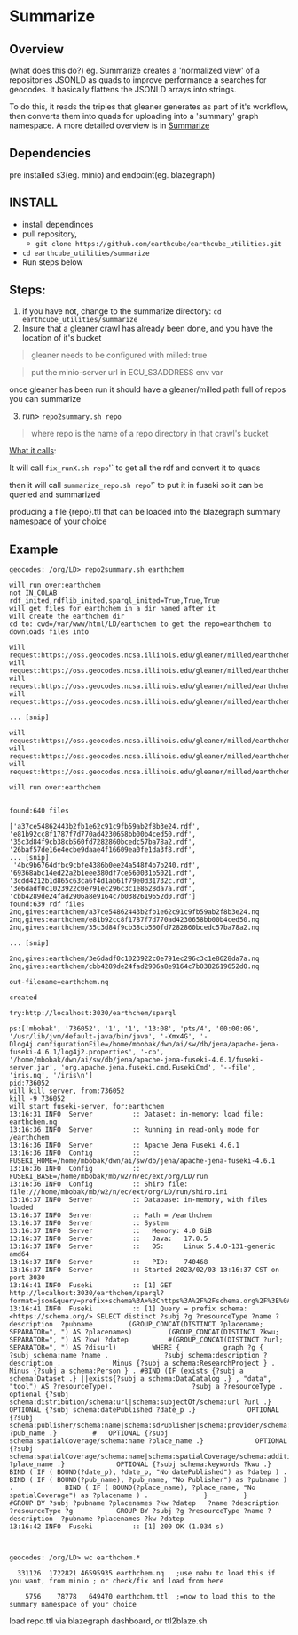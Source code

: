 # Summarize

## Overview
(what does this do?) eg. 
Summarize creates a 'normalized view' of a repositories JSONLD as quads to improve
performance a searches for geocodes. It basically flattens the JSONLD arrays into strings.

To do this, it reads the triples that gleaner generates as part of it's workflow, then 
converts them into quads for uploading into a 'summary' graph namespace.
A more detailed overview is in [Summarize](docs/summarize.md)

## Dependencies

 pre installed s3(eg. minio) and endpoint(eg. blazegraph)

## INSTALL

* install dependinces
* pull repository,
    * `git clone https://github.com/earthcube/earthcube_utilities.git`
* `cd earthcube_utilities/summarize`
* Run steps below

## Steps: 
 
1. if you have not, change to the summarize directory: `cd  earthcube_utilities/summarize`
2. Insure that a gleaner crawl has already been done, and you have the location of it's bucket
> gleaner needs to be configured with milled: true 

> put the minio-server url in ECU_S3ADDRESS env var

once gleaner has been run it should have a gleaner/milled path full of repos you can summarize

3. run> `repo2summary.sh repo`
> where repo is the name of a repo directory in that crawl's bucket

[What it calls](docs/call.md):

It will call `fix_runX.sh repo`'` to get all the rdf and convert it to quads

then it will call `summarize_repo.sh repo`'` to put it in fuseki so it can be queried and summarized

producing a file {repo}.ttl that can be loaded into the blazegraph summary namespace of your choice

## Example

```shell
geocodes: /org/LD> repo2summary.sh earthchem

will run over:earthchem
not IN_COLAB
rdf_inited,rdflib_inited,sparql_inited=True,True,True
will get files for earthchem in a dir named after it
will create the earthchem dir
cd to: cwd=/var/www/html/LD/earthchem to get the repo=earthchem to downloads files into

will request:https://oss.geocodes.ncsa.illinois.edu/gleaner/milled/earthchem/00b0ad684052b7674832f1dff8e537dbcffcbb84.rdf
will request:https://oss.geocodes.ncsa.illinois.edu/gleaner/milled/earthchem/00e34d1f624300099a0f72b3a33444ee4e970019.rdf
will request:https://oss.geocodes.ncsa.illinois.edu/gleaner/milled/earthchem/01272511a24c726c45cf9f6d2804543b081a685a.rdf
will request:https://oss.geocodes.ncsa.illinois.edu/gleaner/milled/earthchem/017e6dd8b16d4e102f0f3d85c3d7deedc0b23fea.rdf
 
... [snip]

will request:https://oss.geocodes.ncsa.illinois.edu/gleaner/milled/earthchem/fec94d837fe1c0c2f255e0ffd49a1e704c72bd16.rdf
will request:https://oss.geocodes.ncsa.illinois.edu/gleaner/milled/earthchem/fee66304ce6dc4b36bb02294262f04033b3e6e17.rdf
will request:https://oss.geocodes.ncsa.illinois.edu/gleaner/milled/earthchem/ff277f4a4042a542fd443c8bde936cfe8a6a4de3.rdf

will run over:earthchem


found:640 files

['a37ce54862443b2fb1e62c91c9fb59ab2f8b3e24.rdf', 'e81b92cc8f1787f7d770ad4230658bb00b4ced50.rdf', '35c3d84f9cb38cb560fd7282860bcedc57ba78a2.rdf', '26baf57de16e4ecbe9daae4f16609ea0fe1da3f8.rdf', 
... [snip]
 '4bc9b6764dfbc9cbfe4386b0ee24a548f4b7b240.rdf', '69368abc14ed22a2b1eee380df7ce560031b5021.rdf', '3cdd4212b1d865c63ca6f4d1ab61f79e0d31732c.rdf', '3e6dadf0c1023922c0e791ec296c3c1e8628da7a.rdf', 'cbb4289de24fad2906a8e9164c7b0382619652d0.rdf']
found:639 rdf files
2nq,gives:earthchem/a37ce54862443b2fb1e62c91c9fb59ab2f8b3e24.nq
2nq,gives:earthchem/e81b92cc8f1787f7d770ad4230658bb00b4ced50.nq
2nq,gives:earthchem/35c3d84f9cb38cb560fd7282860bcedc57ba78a2.nq

... [snip]

2nq,gives:earthchem/3e6dadf0c1023922c0e791ec296c3c1e8628da7a.nq
2nq,gives:earthchem/cbb4289de24fad2906a8e9164c7b0382619652d0.nq

out-filename=earthchem.nq

created

try:http://localhost:3030/earthchem/sparql

ps:['mbobak', '736052', '1', '1', '13:08', 'pts/4', '00:00:06', '/usr/lib/jvm/default-java/bin/java', '-Xmx4G', '-Dlog4j.configurationFile=/home/mbobak/dwn/ai/sw/db/jena/apache-jena-fuseki-4.6.1/log4j2.properties', '-cp', '/home/mbobak/dwn/ai/sw/db/jena/apache-jena-fuseki-4.6.1/fuseki-server.jar', 'org.apache.jena.fuseki.cmd.FusekiCmd', '--file', 'iris.nq', '/iris\n']
pid:736052
will kill server, from:736052
kill -9 736052
will start fuseki-server, for:earthchem
13:16:31 INFO  Server          :: Dataset: in-memory: load file: earthchem.nq
13:16:36 INFO  Server          :: Running in read-only mode for /earthchem
13:16:36 INFO  Server          :: Apache Jena Fuseki 4.6.1
13:16:36 INFO  Config          :: FUSEKI_HOME=/home/mbobak/dwn/ai/sw/db/jena/apache-jena-fuseki-4.6.1
13:16:36 INFO  Config          :: FUSEKI_BASE=/home/mbobak/mb/w2/n/ec/ext/org/LD/run
13:16:36 INFO  Config          :: Shiro file: file:///home/mbobak/mb/w2/n/ec/ext/org/LD/run/shiro.ini
13:16:37 INFO  Server          :: Database: in-memory, with files loaded
13:16:37 INFO  Server          :: Path = /earthchem
13:16:37 INFO  Server          :: System
13:16:37 INFO  Server          ::   Memory: 4.0 GiB
13:16:37 INFO  Server          ::   Java:   17.0.5
13:16:37 INFO  Server          ::   OS:     Linux 5.4.0-131-generic amd64
13:16:37 INFO  Server          ::   PID:    740468
13:16:37 INFO  Server          :: Started 2023/02/03 13:16:37 CST on port 3030
13:16:41 INFO  Fuseki          :: [1] GET http://localhost:3030/earthchem/sparql?format=json&query=prefix+schema%3A+%3Chttps%3A%2F%2Fschema.org%2F%3E%0ASELECT+distinct+%3Fsubj+%3Fg+%3FresourceType+%3Fname+%3Fdescription++%3Fpubname%0A++++++++%28GROUP_CONCAT%28DISTINCT+%3Fplacename%3B+SEPARATOR%3D%22%2C+%22%29+AS+%3Fplacenames%29%0A++++++++%28GROUP_CONCAT%28DISTINCT+%3Fkwu%3B+SEPARATOR%3D%22%2C+%22%29+AS+%3Fkw%29+%3Fdatep+%0A++++++++%23%28GROUP_CONCAT%28DISTINCT+%3Furl%3B+SEPARATOR%3D%22%2C+%22%29+AS+%3Fdisurl%29%0A++++++++WHERE+%7B%0A++++++++++graph+%3Fg+%7B%0A+++++++++++++%3Fsubj+schema%3Aname+%3Fname+.%0A+++++++++++++%3Fsubj+schema%3Adescription+%3Fdescription+.%0A++++++++++++Minus+%7B%3Fsubj+a+schema%3AResearchProject+%7D+.%0A++++++++++++Minus+%7B%3Fsubj+a+schema%3APerson+%7D+.%0A%23BIND+%28IF+%28exists+%7B%3Fsubj+a+schema%3ADataset+.%7D+%7C%7Cexists%7B%3Fsubj+a+schema%3ADataCatalog+.%7D+%2C+%22data%22%2C+%22tool%22%29+AS+%3FresourceType%29.%0A+++++++++++++++++++%3Fsubj+a+%3FresourceType+.%0A++++++++++++optional+%7B%3Fsubj+schema%3Adistribution%2Fschema%3Aurl%7Cschema%3AsubjectOf%2Fschema%3Aurl+%3Furl+.%7D%0A++++++++++++OPTIONAL+%7B%3Fsubj+schema%3AdatePublished+%3Fdate_p+.%7D%0A++++++++++++OPTIONAL+%7B%3Fsubj+schema%3Apublisher%2Fschema%3Aname%7Cschema%3AsdPublisher%7Cschema%3Aprovider%2Fschema%3Aname+%3Fpub_name+.%7D%0A++++++++%23+++OPTIONAL+%7B%3Fsubj+schema%3AspatialCoverage%2Fschema%3Aname+%3Fplace_name+.%7D%0A++++++++++++OPTIONAL+%7B%3Fsubj+%0A++++++++schema%3AspatialCoverage%2Fschema%3Aname%7Cschema%3AspatialCoverage%2Fschema%3AadditionalProperty%2Fschema%3Aname+%3Fplace_name+.%7D%0A++++++++++++OPTIONAL+%7B%3Fsubj+schema%3Akeywords+%3Fkwu+.%7D%0A++++++++++++BIND+%28+IF+%28+BOUND%28%3Fdate_p%29%2C+%3Fdate_p%2C+%22No+datePublished%22%29+as+%3Fdatep+%29+.%0A++++++++++++BIND+%28+IF+%28+BOUND%28%3Fpub_name%29%2C+%3Fpub_name%2C+%22No+Publisher%22%29+as+%3Fpubname+%29+.%0A++++++++++++BIND+%28+IF+%28+BOUND%28%3Fplace_name%29%2C+%3Fplace_name%2C+%22No+spatialCoverage%22%29+as+%3Fplacename+%29+.%0A+++++++++++++%7D%0A++++++++%7D%0A++++++++%23GROUP+BY+%3Fsubj+%3Fpubname+%3Fplacenames+%3Fkw+%3Fdatep+++%3Fname+%3Fdescription++%3FresourceType+%3Fg++%0A++++++++GROUP+BY+%3Fsubj+%3Fg+%3FresourceType+%3Fname+%3Fdescription++%3Fpubname+%3Fplacenames+%3Fkw+%3Fdatep%0A
13:16:41 INFO  Fuseki          :: [1] Query = prefix schema: <https://schema.org/> SELECT distinct ?subj ?g ?resourceType ?name ?description  ?pubname         (GROUP_CONCAT(DISTINCT ?placename; SEPARATOR=", ") AS ?placenames)         (GROUP_CONCAT(DISTINCT ?kwu; SEPARATOR=", ") AS ?kw) ?datep          #(GROUP_CONCAT(DISTINCT ?url; SEPARATOR=", ") AS ?disurl)         WHERE {           graph ?g {              ?subj schema:name ?name .              ?subj schema:description ?description .             Minus {?subj a schema:ResearchProject } .             Minus {?subj a schema:Person } . #BIND (IF (exists {?subj a schema:Dataset .} ||exists{?subj a schema:DataCatalog .} , "data", "tool") AS ?resourceType).                    ?subj a ?resourceType .             optional {?subj schema:distribution/schema:url|schema:subjectOf/schema:url ?url .}             OPTIONAL {?subj schema:datePublished ?date_p .}             OPTIONAL {?subj schema:publisher/schema:name|schema:sdPublisher|schema:provider/schema:name ?pub_name .}         #   OPTIONAL {?subj schema:spatialCoverage/schema:name ?place_name .}             OPTIONAL {?subj          schema:spatialCoverage/schema:name|schema:spatialCoverage/schema:additionalProperty/schema:name ?place_name .}             OPTIONAL {?subj schema:keywords ?kwu .}             BIND ( IF ( BOUND(?date_p), ?date_p, "No datePublished") as ?datep ) .             BIND ( IF ( BOUND(?pub_name), ?pub_name, "No Publisher") as ?pubname ) .             BIND ( IF ( BOUND(?place_name), ?place_name, "No spatialCoverage") as ?placename ) .              }         }         #GROUP BY ?subj ?pubname ?placenames ?kw ?datep   ?name ?description  ?resourceType ?g           GROUP BY ?subj ?g ?resourceType ?name ?description  ?pubname ?placenames ?kw ?datep 
13:16:42 INFO  Fuseki          :: [1] 200 OK (1.034 s)
```

```shell


geocodes: /org/LD> wc earthchem.*

  331126  1722821 46595935 earthchem.nq   ;use nabu to load this if you want, from minio ; or check/fix and load from here
  
    5756    78778   649470 earthchem.ttl  ;=now to load this to the summary namespace of your choice
```


load repo.ttl via blazegraph dashboard, or ttl2blaze.sh 



